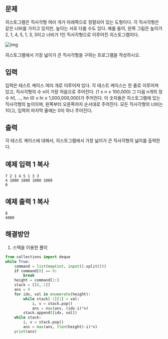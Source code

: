 ## 문제

히스토그램은 직사각형 여러 개가 아래쪽으로 정렬되어 있는 도형이다. 각 직사각형은 같은 너비를 가지고 있지만, 높이는 서로 다를 수도 있다. 예를 들어, 왼쪽 그림은 높이가 2, 1, 4, 5, 1, 3, 3이고 너비가 1인 직사각형으로 이루어진 히스토그램이다.

![img](https://www.acmicpc.net/upload/images/histogram.png)

히스토그램에서 가장 넓이가 큰 직사각형을 구하는 프로그램을 작성하시오.

## 입력

입력은 테스트 케이스 여러 개로 이루어져 있다. 각 테스트 케이스는 한 줄로 이루어져 있고, 직사각형의 수 n이 가장 처음으로 주어진다. (1 ≤ n ≤ 100,000) 그 다음 n개의 정수 h1, ..., hn (0 ≤ hi ≤ 1,000,000,000)가 주어진다. 이 숫자들은 히스토그램에 있는 직사각형의 높이이며, 왼쪽부터 오른쪽까지 순서대로 주어진다. 모든 직사각형의 너비는 1이고, 입력의 마지막 줄에는 0이 하나 주어진다.

## 출력

각 테스트 케이스에 대해서, 히스토그램에서 가장 넓이가 큰 직사각형의 넓이를 출력한다.

## 예제 입력 1 복사

```
7 2 1 4 5 1 3 3
4 1000 1000 1000 1000
0
```

## 예제 출력 1 복사

```
8
4000
```

## 해결방안

1. 스택을 이용한 풀이

```python
from collections import deque
while True:
    command = list(map(int, input().split()))
    if command[0] == 0:
        break
    height = command[1:]
    stack = [[0,-1]]
    ans = 0
    for idx, val in enumerate(height):
        while stack[-1][1] > val:
            i, v = stack.pop()
            ans = max(ans, (idx-i)*v)
        stack.append([idx, val])
    while stack:
        i, v = stack.pop()
        ans = max(ans, (len(height)-i)*v)
    print(ans)
```
